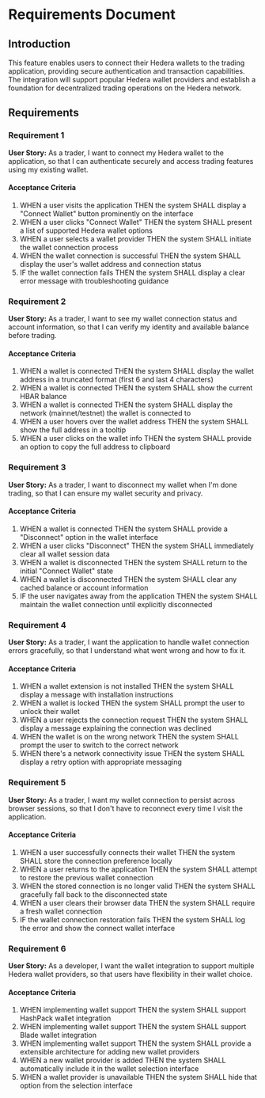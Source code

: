 # Requirements Document

## Introduction

This feature enables users to connect their Hedera wallets to the trading application, providing secure authentication and transaction capabilities. The integration will support popular Hedera wallet providers and establish a foundation for decentralized trading operations on the Hedera network.

## Requirements

### Requirement 1

**User Story:** As a trader, I want to connect my Hedera wallet to the application, so that I can authenticate securely and access trading features using my existing wallet.

#### Acceptance Criteria

1. WHEN a user visits the application THEN the system SHALL display a "Connect Wallet" button prominently on the interface
2. WHEN a user clicks "Connect Wallet" THEN the system SHALL present a list of supported Hedera wallet options
3. WHEN a user selects a wallet provider THEN the system SHALL initiate the wallet connection process
4. WHEN the wallet connection is successful THEN the system SHALL display the user's wallet address and connection status
5. IF the wallet connection fails THEN the system SHALL display a clear error message with troubleshooting guidance

### Requirement 2

**User Story:** As a trader, I want to see my wallet connection status and account information, so that I can verify my identity and available balance before trading.

#### Acceptance Criteria

1. WHEN a wallet is connected THEN the system SHALL display the wallet address in a truncated format (first 6 and last 4 characters)
2. WHEN a wallet is connected THEN the system SHALL show the current HBAR balance
3. WHEN a wallet is connected THEN the system SHALL display the network (mainnet/testnet) the wallet is connected to
4. WHEN a user hovers over the wallet address THEN the system SHALL show the full address in a tooltip
5. WHEN a user clicks on the wallet info THEN the system SHALL provide an option to copy the full address to clipboard

### Requirement 3

**User Story:** As a trader, I want to disconnect my wallet when I'm done trading, so that I can ensure my wallet security and privacy.

#### Acceptance Criteria

1. WHEN a wallet is connected THEN the system SHALL provide a "Disconnect" option in the wallet interface
2. WHEN a user clicks "Disconnect" THEN the system SHALL immediately clear all wallet session data
3. WHEN a wallet is disconnected THEN the system SHALL return to the initial "Connect Wallet" state
4. WHEN a wallet is disconnected THEN the system SHALL clear any cached balance or account information
5. IF the user navigates away from the application THEN the system SHALL maintain the wallet connection until explicitly disconnected

### Requirement 4

**User Story:** As a trader, I want the application to handle wallet connection errors gracefully, so that I understand what went wrong and how to fix it.

#### Acceptance Criteria

1. WHEN a wallet extension is not installed THEN the system SHALL display a message with installation instructions
2. WHEN a wallet is locked THEN the system SHALL prompt the user to unlock their wallet
3. WHEN a user rejects the connection request THEN the system SHALL display a message explaining the connection was declined
4. WHEN the wallet is on the wrong network THEN the system SHALL prompt the user to switch to the correct network
5. WHEN there's a network connectivity issue THEN the system SHALL display a retry option with appropriate messaging

### Requirement 5

**User Story:** As a trader, I want my wallet connection to persist across browser sessions, so that I don't have to reconnect every time I visit the application.

#### Acceptance Criteria

1. WHEN a user successfully connects their wallet THEN the system SHALL store the connection preference locally
2. WHEN a user returns to the application THEN the system SHALL attempt to restore the previous wallet connection
3. WHEN the stored connection is no longer valid THEN the system SHALL gracefully fall back to the disconnected state
4. WHEN a user clears their browser data THEN the system SHALL require a fresh wallet connection
5. IF the wallet connection restoration fails THEN the system SHALL log the error and show the connect wallet interface

### Requirement 6

**User Story:** As a developer, I want the wallet integration to support multiple Hedera wallet providers, so that users have flexibility in their wallet choice.

#### Acceptance Criteria

1. WHEN implementing wallet support THEN the system SHALL support HashPack wallet integration
2. WHEN implementing wallet support THEN the system SHALL support Blade wallet integration
3. WHEN implementing wallet support THEN the system SHALL provide a extensible architecture for adding new wallet providers
4. WHEN a new wallet provider is added THEN the system SHALL automatically include it in the wallet selection interface
5. WHEN a wallet provider is unavailable THEN the system SHALL hide that option from the selection interface